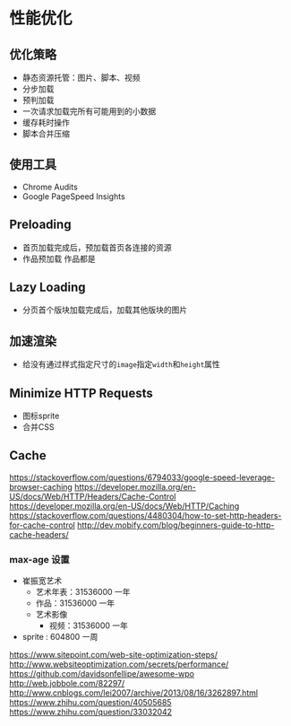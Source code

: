 # 性能优化

## 优化策略
* 静态资源托管：图片、脚本、视频
* 分步加载
* 预判加载
* 一次请求加载完所有可能用到的小数据
* 缓存耗时操作
* 脚本合并压缩

## 使用工具
* Chrome Audits
* Google PageSpeed Insights

## Preloading
* 首页加载完成后，预加载首页各连接的资源
* 作品预加载
    作品都是

## Lazy Loading
* 分页首个版块加载完成后，加载其他版块的图片


## 加速渲染
* 给没有通过样式指定尺寸的`image`指定`width`和`height`属性

## Minimize HTTP Requests
* 图标sprite
* 合并CSS


## Cache
https://stackoverflow.com/questions/6794033/google-speed-leverage-browser-caching
https://developer.mozilla.org/en-US/docs/Web/HTTP/Headers/Cache-Control
https://developer.mozilla.org/en-US/docs/Web/HTTP/Caching
https://stackoverflow.com/questions/4480304/how-to-set-http-headers-for-cache-control
http://dev.mobify.com/blog/beginners-guide-to-http-cache-headers/

### max-age 设置
* 崔振宽艺术
    * 艺术年表：31536000 一年
    * 作品：31536000 一年
    * 艺术影像
        * 视频：31536000 一年
* sprite : 604800 一周




https://www.sitepoint.com/web-site-optimization-steps/
http://www.websiteoptimization.com/secrets/performance/
https://github.com/davidsonfellipe/awesome-wpo
http://web.jobbole.com/82297/
http://www.cnblogs.com/lei2007/archive/2013/08/16/3262897.html
https://www.zhihu.com/question/40505685
https://www.zhihu.com/question/33032042

